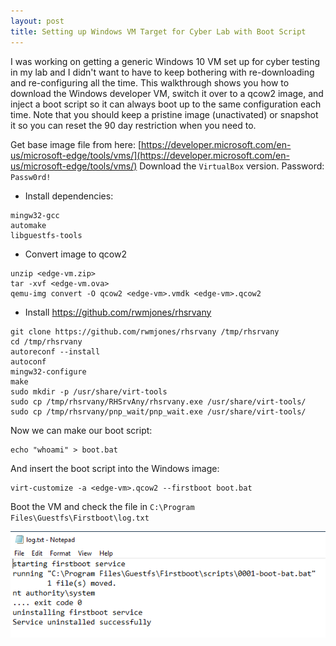 ```yaml
---
layout: post
title: Setting up Windows VM Target for Cyber Lab with Boot Script
---
```


I was working on getting a generic Windows 10 VM set up for cyber testing in my lab and I didn't want to have to keep bothering with re-downloading and re-configuring all the time. This walkthrough shows you how to download the Windows developer VM, switch it over to a qcow2 image, and inject a boot script so it can always boot up to the same configuration each time. Note that you should keep a pristine image (unactivated) or snapshot it so you can reset the 90 day restriction when you need to.

Get base image file from here: [https://developer.microsoft.com/en-us/microsoft-edge/tools/vms/](https://developer.microsoft.com/en-us/microsoft-edge/tools/vms/) 
Download the `VirtualBox` version.
Password: `Passw0rd!`

- Install dependencies:

```
mingw32-gcc
automake
libguestfs-tools
```

- Convert image to qcow2

```
unzip <edge-vm.zip>
tar -xvf <edge-vm.ova>
qemu-img convert -O qcow2 <edge-vm>.vmdk <edge-vm>.qcow2
```

- Install https://github.com/rwmjones/rhsrvany

```
git clone https://github.com/rwmjones/rhsrvany /tmp/rhsrvany
cd /tmp/rhsrvany
autoreconf --install
autoconf
mingw32-configure
make
sudo mkdir -p /usr/share/virt-tools
sudo cp /tmp/rhsrvany/RHSrvAny/rhsrvany.exe /usr/share/virt-tools/
sudo cp /tmp/rhsrvany/pnp_wait/pnp_wait.exe /usr/share/virt-tools/
```

Now we can make our boot script:

```
echo "whoami" > boot.bat
```

And insert the boot script into the Windows image:

```
virt-customize -a <edge-vm>.qcow2 --firstboot boot.bat
```

Boot the VM and check the file in `C:\Program Files\Guestfs\Firstboot\log.txt`

![fa3dec25389fc5189c01bf4f8dc7ddf3.png](../images/fa3dec25389fc5189c01bf4f8dc7ddf3.png)

